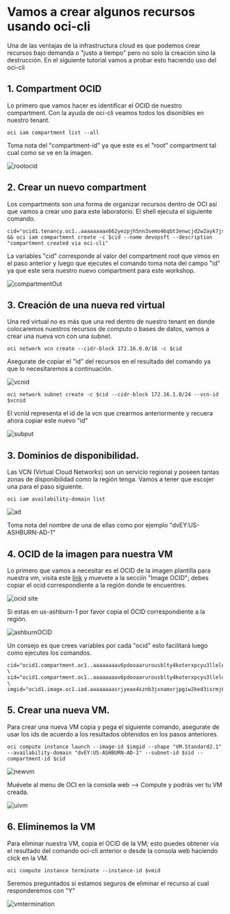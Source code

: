 # Vamos a crear algunos recursos usando oci-cli

Una de las ventajas de la infrastructura cloud es que podemos crear recursos bajo demanda o "justo a tiempo" pero no solo la creación sino la destrucción. En el siguiente tutorial vamos a probar esto haciendo uso del oci-cli

## 1. Compartment OCID

Lo primero que vamos hacer es identificar el OCID de nuestro compartment. Con la ayuda de oci-cli veamos todos los disonibles en nuestro tenant.

```shell
oci iam compartment list --all
```
Toma nota del "compartment-id" ya que este es el "root" compartment tal cual como se ve en la imagen.

![rootocid](/img/ocicli/ocid.jpg)

## 2. Crear un nuevo compartment 

Los compartments son una forma de organizar recursos dentro de OCI así que vamos a crear uno para este laboratorio. El shell ejecuta el siguiente comando.

```
cid="ocid1.tenancy.oc1..aaaaaaaax662yezpjh5nn3semo46qbt3enwcjd2w2ayk7jsl6tgrbk2kxafr" && oci iam compartment create -c $cid --name devopsft --description "compartment created via oci-cli"
```

La variables "cid" corresponde al valor del compartment root que vimos en el paso anterior y luego que ejecutes el comando toma nota del campo "id" ya que este sera nuestro nuevo compartment para este workshop.

![compartmentOut](/img/ocicli/cid_output.jpg)

## 3. Creación de una nueva red virtual


Una red virtual no es más que una red dentro de nuestro tenant en donde colocaremos nuestros recursos de computo o bases de datos, vamos a crear una nueva vcn con una subnet.

```shell
oci network vcn create --cidr-block 172.16.0.0/16 -c $cid
```
Asegurate de copiar el "id" del recursos en el resultado del comando ya que lo necesitaremos a continuación.

![vcnid](/img/ocicli/vcnoutput.jpg)

```shell
oci network subnet create -c $cid --cidr-block 172.16.1.0/24 --vcn-id $vcnid
```
El vcnid representa el id de la vcn que crearmos anteriormente y recuera ahora copiar este nuevo "id"

![subput](/img/ocicli/subnetoutput.jpg)

## 3. Dominios de disponibilidad.

Las VCN (Virtual Cloud Networks) son un servicio regional y poseen tantas zonas de disponibilidad como la región tenga. Vamos a tener que escojer una para el paso siguiente.

```shell
oci iam availability-domain list
```

![ad](/img/ocicli/ads.jpg)

Toma nota del nombre de una de ellas como por ejemplo "dvEY:US-ASHBURN-AD-1"

## 4. OCID de la imagen para nuestra VM

Lo primero que vamos a necesitar es el OCID de la imagen plantilla para nuestra vm, visita este [link](https://docs.cloud.oracle.com/en-us/iaas/images/image/2fca4c99-1e9b-4a60-b41b-c73ee7ac36c1/) y muevete a la secciín "Image OCID"; debes copiar el ocid correspondiente a la región donde te encuentres.

![ocid site](/img/ocicli/oracle_img_id_site.jpg)

Si estas en us-ashburn-1 por favor copia el OCID correspondiente a la región.

![ashburnOCID](/img/ocicli/oracle_img_id_ashburn.jpg)

Un consejo es que crees variables por cada "ocid" esto facilitará luego como ejecutes los comandos.

```shell
cid="ocid1.compartment.oc1..aaaaaaaav6pdooaarurousblty4koterxpcyu3llelogqqueunopmii4j7wsd" \
sid="ocid1.compartment.oc1..aaaaaaaav6pdooaarurousblty4koterxpcyu3llelogqqueundasdwewqeqd" \
imgid="ocid1.image.oc1.iad.aaaaaaaasrjyeax4sznb3jxnamxrjpgiw2ked3isrmj6ktu44uso4mln7dua"
```

## 5. Crear una nueva VM.

Para crear una nueva VM copia y pega el siguiente comando, asegurate de usar los ids de acuerdo a los resultados obtenidos en los pasos anteriores.

```shell
oci compute instance launch --image-id $imgid --shape "VM.Standard2.1" --availability-domain "dvEY:US-ASHBURN-AD-1" --subnet-id $sid --compartment-id $cid
```

![newvm](/img/ocicli/vmcreating.jpg)

Muévete al menu de OCI en la consola web --> Compute y podrás ver tu VM creada.

![uivm](/img/ocicli/ui_new_vm.jpg)

## 6. Eliminemos la VM

Para eliminar nuestra VM, copia el OCID de la VM; esto puedes obtener vía el resultado del comando oci-cli anterior o desde la consola web haciendo click en la VM.

```shell
oci compute instance terminate --instance-id $vmid
```
Seremos preguntados si estamos seguros de eliminar el recurso al cual responderemos con "Y"

![vmtermination](/img/ocicli/vm_deletion.jpg)


